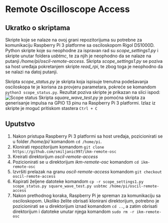 # Remote Oscilloscope Access
## Ukratko o skriptama

Skripte koje se nalaze na ovoj grani repozitorijuma su potrebne za komunikaciju Raspberry Pi 3 platforme sa osciloskopom Rigol DS1000D. Python skripte koje su neophodne za ispravan rad su _scope_settings1.py_ i skripte unutar foldera _usbtmc_, te za njih je neophodno da se nalaze na putanji _/home/pi/oscil-remote-access_. Skripta _scope_settings1.py_ se poziva sa host uređaja pokretanjem skripte _read_rpi_, te zbog toga je neophodno da se nalazi na datoj putanji.

Skripta _scope_status.py_ je skripta koja ispisuje trenutna podešavanja osciloskopa te je korisna za provjeru parametara, pokreće se komandom `python3 scope_status.py`. Rezultat poziva skripte je prikazan na slici ispod: 
![Scope status](/home/milan/Desktop/status.png)
Skripta _square_wave_test.py_ je pomoćna skripta za generisanje impulsa na GPIO 13 pinu na Raspberry Pi 3 platformi. Izlaz iz skripte je moguć pritiskom stastera `Ctrl + C`

## Uputstvo
1. Nakon pristupa Raspberry Pi 3 platformi sa host uređaja, pozicionirati se u folder _/home/pi/_ komandom `cd /home/pi`.
2. Klonirati repozitorijum komandom `git clone https://github.com/smiljanic997/ikm-remote-osc`
3. Kreirati direktorijum _oscil-remote-access_
4. Pozicionirati se u direktorijum _ikm-remote-osc_ komandom `cd ikm-remote-osc`
5. Izvršiti prelazak na granu _oscil-remote-access_ komandom `git checkout oscil-remote-access`
6. Kopirati željene datoteke komandom `cp -r scope_settings1.py scope_status.py square_wave_test.py usbtmc /home/pi/oscil-remote-access`
7. Nakon prethodnog koraka, Raspberry Pi je spreman za komunikaciju sa osciloskopom. Ukoliko želite obrisati klonirani direktorijum, potrebno je pozicionirati se u direktorijum iznad komandom `cd ..`, a zatim obrisati direktorijum i datoteke unutar njega komandom `sudo rm -r ikm-remote-osc`
